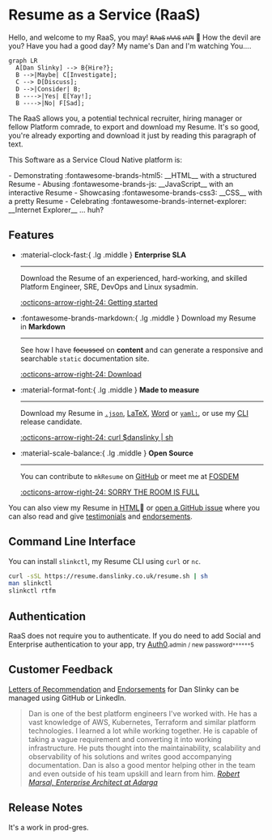 # Resume as a Service (RaaS)

Hello, and welcome to my RaaS, you may! <small>~~RAaS~~ ~~rAAS~~ ~~rAPI~~</small> :eyes: How the devil are you? Have you had a good day? My name's Dan and I'm watching You....

```mermaid
graph LR
  A[Dan Slinky] --> B{Hire?};
  B -->|Maybe| C[Investigate];
  C --> D[Discuss];
  D -->|Consider| B;
  B ---->|Yes| E[Yay!];
  B ---->|No| F[Sad];
```

The RaaS allows you, a potential technical recruiter, hiring manager or fellow Platform comrade, to export and download my Resume. It's so good, you're already exporting and download it just by reading this paragraph of text.

This Software as a Service Cloud Native platform is:

<div class="grid cards" markdown>
- Demonstrating :fontawesome-brands-html5: __HTML__ with a structured Resume
- Abusing :fontawesome-brands-js: __JavaScript__ with an interactive Resume
- Showcasing :fontawesome-brands-css3: __CSS__ with a pretty Resume
- Celebrating :fontawesome-brands-internet-explorer: __Internet Explorer__ ... huh?
</div>

## Features

<div class="grid cards" markdown>

-   :material-clock-fast:{ .lg .middle } __Enterprise SLA__

    ---

    Download the Resume of an experienced, hard-working, and skilled Platform Engineer, SRE, DevOps and Linux sysadmin.

    [:octicons-arrow-right-24: Getting started](#)

-   :fontawesome-brands-markdown:{ .lg .middle } Download my Resume in __Markdown__

    ---

    See how I have ~~focussed~~ on __content__ and can generate a responsive and searchable `static` documentation site.

    [:octicons-arrow-right-24: Download](/resumes/markdown)

-   :material-format-font:{ .lg .middle } __Made to measure__

    ---

    Download my Resume in [`.json`](json.md), [LaTeX](resume.pdf), [Word](resume.docx) or [`yaml:`](yaml.md), or use my [CLI](#command-line-interface) release candidate.

    [:octicons-arrow-right-24: curl $danslinky | sh](#)

-   :material-scale-balance:{ .lg .middle } __Open Source__

    ---

    You can contribute to `mkResume` on [GitHub](https://github.com/danslinky) or
    meet me at [FOSDEM](https://fosdem.org/)

    [:octicons-arrow-right-24: SORRY THE ROOM IS FULL](#)

</div>

You can also view my Resume in [HTML](https://rtfm.danslinky.co.uk/resumes/markdown):eyes: or [open a GitHub issue](https://github.com/danslinky/danslinky.co.uk/issues/new/choose) where you can also read and give [testimonials](#testimonials) and [endorsements](#testimonials).

## Command Line Interface

You can install `slinkctl`, my Resume CLI using `curl` or `nc`.

```sh
curl -sSL https://resume.danslinky.co.uk/resume.sh | sh
man slinkctl 
slinkctl rtfm
```

## Authentication

RaaS does not require you to authenticate. If you do need to add Social and Enterprise authentication to your app, try [Auth0](/rtfm/security/sso.html).<small>admin / new password`******`5</small>

## Customer Feedback

[Letters of Recommendation](https://github.com/danslinky/danslinky.co.uk/issues/new/choose) and [Endorsements](https://linkedin.com/in/danslinky) for Dan Slinky can be managed using GitHub or LinkedIn.

<blockquote>
Dan is one of the best platform engineers I've worked with. He has a vast knowledge of AWS, Kubernetes, Terraform and similar platform technologies. I learned a lot while working together. He is capable of taking a vague requirement and converting it into working infrastructure. He puts thought into the maintainability, scalability and observability of his solutions and writes good accompanying documentation. Dan is also a good mentor helping other in the team and even outside of his team upskill and learn from him.
<cite>
<a href="https://www.linkedin.com/in/robertmarsal/" target="_blank">Robert Marsal, Enterprise Architect at Adarga</a>
</cite>
</blockquote>

## Release Notes

It's a work in prod-gres.
